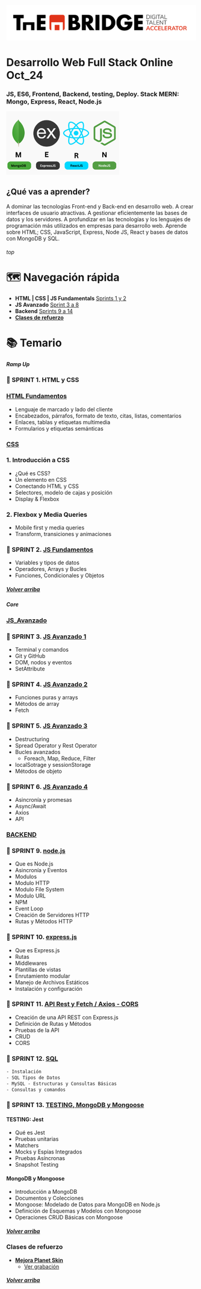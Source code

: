 ![logotipo de The Bridge](./assets/img/logo.png)

# Desarrollo Web Full Stack Online Oct_24

### JS, ES6, Frontend, Backend, testing, Deploy. Stack MERN: Mongo, Express, React, Node.js

<img src="./assets/img/mern.png" alt="mern icon" width="300" style="display: inline-block; margin-right: 10px;"/> &nbsp;

## ¿Qué vas a aprender?

A dominar las tecnologías Front-end y Back-end en desarrollo web.
A crear interfaces de usuario atractivas.
A gestionar eficientemente las bases de datos y los servidores.
A profundizar en las tecnologías y los lenguajes de programación más utilizados en empresas para desarrollo web.
Aprende sobre HTML; CSS, JavaScript, Express, Node JS, React y bases de datos con MongoDB y SQL.
<br>

###### top

# 🗺️ Navegación rápida

- **HTML | CSS | JS Fundamentals** [Sprints 1 y 2](#ramp-up)
- **JS Avanzado** [Sprint 3 a 8](#js_avanzado)
- **Backend** [Sprints 9 a 14](#backend)
- [**Clases de refuerzo**](#clases-de-refuerzo)
  <br/>

# 📚 Temario

##### Ramp Up

### 🚀 SPRINT 1. HTML y CSS

### [HTML Fundamentos](./01_Ramp_Up/01_html/)

- Lenguaje de marcado y lado del cliente
- Encabezados, párrafos, formato de texto, citas, listas, comentarios
- Enlaces, tablas y etiquetas multimedia
- Formularios y etiquetas semánticas

### [CSS](./01_Ramp_Up/02_css/)

### 1. Introducción a CSS

- ¿Qué es CSS?
- Un elemento en CSS
- Conectando HTML y CSS
- Selectores, modelo de cajas y posición
- Display & Flexbox

### 2. Flexbox y Media Queries

- Mobile first y media queries
- Transform, transiciones y animaciones

### 🚀 SPRINT 2. [JS Fundamentos](./01_Ramp_Up/03_js/)

- Variables y tipos de datos
- Operadores, Arrays y Bucles
- Funciones, Condicionales y Objetos

##### [Volver arriba](#top)

##### Core

### [JS_Avanzado](./02_JavaScript_Avanzado)

### 🚀 SPRINT 3. [JS Avanzado 1](./02_JS_avanzado/sprint_3/)

- Terminal y comandos
- Git y GitHub
- DOM, nodos y eventos
- SetAttribute

### 🚀 SPRINT 4. [JS Avanzado 2](./02_JS_avanzado/sprint_4/)

- Funciones puras y arrays
- Métodos de array
- Fetch

### 🚀 SPRINT 5. [JS Avanzado 3](./02_JS_avanzado/sprint_5/)

- Destructuring
- Spread Operator y Rest Operator
- Bucles avanzados
  - Foreach, Map, Reduce, Filter
- localSotrage y sessionStorage
- Métodos de objeto

### 🚀 SPRINT 6. [JS Avanzado 4](./02_JS_avanzado/sprint_6/)

- Asincronía y promesas
- Async/Await
- Axios
- API

### [BACKEND](./03_Backend/)

### 🚀 SPRINT 9. [node.js](./03_Backend/sprint_9/)

- Que es Node.js
- Asincronía y Eventos
- Modulos
- Modulo HTTP
- Modulo File System
- Modulo URL
- NPM
- Event Loop
- Creación de Servidores HTTP
- Rutas y Métodos HTTP

### 🚀 SPRINT 10. [express.js](./03_Backend/sprint_10/)

- Que es Express.js
- Rutas
- Middlewares
- Plantillas de vistas
- Enrutamiento modular
- Manejo de Archivos Estáticos
- Instalación y configuración

### 🚀 SPRINT 11. [API Rest y Fetch / Axios - CORS](./03_Backend/sprint_11/)

- Creación de una API REST con Express.js
- Definición de Rutas y Métodos
- Pruebas de la API
- CRUD
- CORS

### 🚀 SPRINT 12. [SQL](./03_Backend/sprint_12/)

    - Instalación
    - SQL Tipos de Datos
    - MySQL - Estructuras y Consultas Básicas
    - Consultas y comandos

### 🚀 SPRINT 13. [TESTING, MongoDB y Mongoose](./03_Backend/sprint_13/)

#### TESTING: Jest

- Qué es Jest
- Pruebas unitarias
- Matchers
- Mocks y Espías Integrados
- Pruebas Asíncronas
- Snapshot Testing

#### MongoDB y Mongoose

- Introducción a MongoDB
- Documentos y Colecciones
- Mongoose: Modelado de Datos para MongoDB en Node.js
- Definición de Esquemas y Modelos con Mongoose
- Operaciones CRUD Básicas con Mongoose

##### [Volver arriba](#top)

### Clases de refuerzo

- [**Mejora Planet Skin**](https://github.com/CarlosDiazGirol/planet-skin-available)
  - [Ver grabación](https://drive.google.com/file/d/19TQaDeFDbaKZFTyxBns6Tu0ywzXOLSUF/view?usp=sharing)

##### [Volver arriba](#top)

